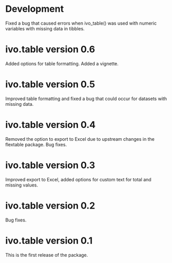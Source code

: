 # Development
Fixed a bug that caused errors when ivo_table() was used with numeric variables with missing data in tibbles.

# ivo.table version 0.6
Added options for table formatting. Added a vignette.

# ivo.table version 0.5
Improved table formatting and fixed a bug that could occur for datasets with missing data.

# ivo.table version 0.4
Removed the option to export to Excel due to upstream changes in the flextable package. Bug fixes.

# ivo.table version 0.3
Improved export to Excel, added options for custom text for total and missing values.

# ivo.table version 0.2
Bug fixes.

# ivo.table version 0.1
This is the first release of the package.

